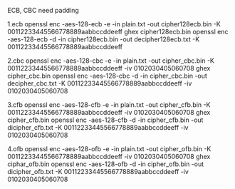 ECB, CBC need padding

1.ecb openssl enc -aes-128-ecb -e -in plain.txt -out cipher128ecb.bin -K 00112233445566778889aabbccddeeff ghex cipher128ecb.bin openssl enc -aes-128-ecb -d -in cipher128ecb.bin -out decipher128ecb.txt -K 00112233445566778889aabbccddeeff

2.cbc openssl enc -aes-128-cbc -e -in plain.txt -out cipher_cbc.bin -K 00112233445566778889aabbccddeeff -iv 0102030405060708 ghex cipher_cbc.bin  openssl enc -aes-128-cbc -d -in cipher_cbc.bin -out decipher_cbc.txt -K 00112233445566778889aabbccddeeff -iv 0102030405060708

3.cfb openssl enc -aes-128-cfb -e -in plain.txt -out cipher_cfb.bin -K 00112233445566778889aabbccddeeff -iv 0102030405060708 ghex cipher_cfb.bin openssl enc -aes-128-cfb -d -in cipher_cfb.bin -out dicipher_cfb.txt -K 00112233445566778889aabbccddeeff -iv 0102030405060708

4.ofb
openssl enc -aes-128-ofb -e -in plain.txt -out cipher_ofb.bin -K 00112233445566778889aabbccddeeff -iv 0102030405060708
ghex ciphar_ofb.bin
openssl enc -aes-128-ofb -d -in cipher_ofb.bin -out dicipher_ofb.txt -K 00112233445566778889aabbccddeeff -iv 0102030405060708
